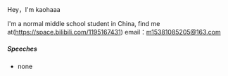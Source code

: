 Hey，I'm kaohaaa

I'm a normal middle school student in China, find me at(https://space.bilibili.com/1195167431)
email：m15381085205@163.com

##### Speeches

- none
